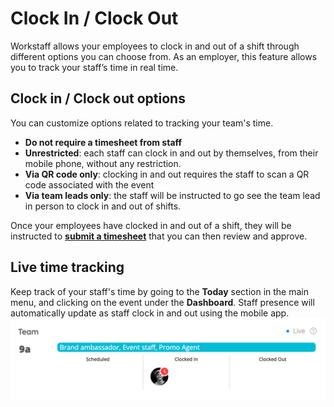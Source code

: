 # Clock In / Clock Out

Workstaff allows your employees to clock in and out of a shift through different options you can choose from.
As an employer, this feature allows you to track your staff’s time in real time. 


## Clock in / Clock out options  
You can customize options related to tracking your team's time.
- **Do not require a timesheet from staff**
- **Unrestricted**: each staff can clock in and out by themselves, from their mobile phone, without any restriction.
- **Via QR code only**: clocking in and out requires the staff to scan a QR code associated with the event 
- **Via team leads only**: the staff will be instructed to go see the team lead in person to clock in and out of shifts.  

Once your employees have clocked in and out of a shift, they will be instructed to **[submit a timesheet](submissions.md)** that you can then review and approve. 

## Live time tracking 
Keep track of your staff's time by going to the **Today** section in the main menu, and clicking on the event under the **Dashboard**. Staff presence will automatically update as staff clock in and out using the mobile app. 
![img.png](img.png)


